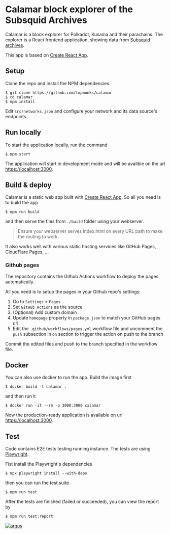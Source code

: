 # Calamar block explorer of the Subsquid Archives

Calamar is a block explorer for Polkadot, Kusama and their parachains. The explorer is a React frontend application, showing data from [Subsquid archives](https://github.com/subsquid/archive-registry).

This app is based on [Create React App](https://facebook.github.io/create-react-app/docs/getting-started).

## Setup

Clone the repo and install the NPM dependencies.

```
$ git clone https://github.com/topmonks/calamar
$ cd calamar
$ npm install
```

Edit `src/networks.json` and configure your network and its data source's endpoints.

## Run locally

To start the application locally, run the command

```
$ npm start
```

The application will start in development mode and will be availble on the url [https://localhost:3000](https://localhost:3000).

## Build & deploy

Calamar is a static web app built with [Create React App](https://facebook.github.io/create-react-app/docs/getting-started). So all you need is to build the app

```
$ npm run build
```

and then serve the files from `./build` folder using your webserver.

> Ensure your webserver serves index.html on every URL path to make the routing to work.

It also works well with various static hosting services like GitHub Pages, CloudFlare Pages, ...

### Github pages

The repository contains the Github Actions workflow to deploy the pages automatically.

All you need is to setup the pages in your Github repo's settings:

1. Go to `Settings` > `Pages`
2. Set `GitHub Actions` as the source
3. (Optional) Add custom domain
4. Update `homepage` property in `package.json` to match your GitHub pages url.
3. Edit the `.github/workflows/pages.yml` workflow file and uncomment the `push` subsection in `on` section to trigger the action on push to the branch

Commit the edited files and push to the branch specified in the workflow file.

## Docker

You can also use docker to run the app. Build the image first

```
$ docker build -t calamar .
```

and then run it

```
$ docker run -it --rm -p 3000:3000 calamar
```

Now the production-ready application is available on url [https://localhost:3000](https://localhost:3000).

## Test

Code contains E2E tests testing running instance. The tests are using [Playwright](https://playwright.dev/).

Fist install the Playwright's dependencies

```
$ npx playwright install --with-deps
```

then you can run the test suite

```
$ npm run test
```

After the tests are finished (failed or succeeded), you can view the report by

```
$ npm run test:report
```

[![argos](https://argos-ci.com/badge-large.svg)](https://argos-ci.com?utm_source=topmonks&utm_campaign=oss)
